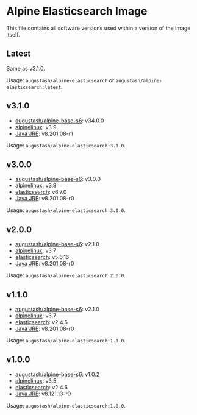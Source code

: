# Alpine Elasticsearch Image

This file contains all software versions used within a version of the image itself.

## Latest

Same as v3.1.0.

Usage: `augustash/alpine-elasticsearch` or `augustash/alpine-elasticsearch:latest`.

## v3.1.0

- [augustash/alpine-base-s6](https://github.com/augustash/docker-alpine-base-s6/tree/4.0.0): v34.0.0
- [alpinelinux](https://github.com/alpinelinux/docker-alpine/tree/v3.9): v3.9
- [Java JRE](http://www.oracle.com/technetwork/java/javase/downloads/jre8-downloads-2133155.html): v8.201.08-r1

Usage: `augustash/alpine-elasticsearch:3.1.0`.

## v3.0.0

- [augustash/alpine-base-s6](https://github.com/augustash/docker-alpine-base-s6/tree/3.0.0): v3.0.0
- [alpinelinux](https://github.com/alpinelinux/docker-alpine/tree/v3.8): v3.8
- [elasticsearch](https://www.elastic.co/downloads/past-releases/elasticsearch-6-7-0): v6.7.0
- [Java JRE](http://www.oracle.com/technetwork/java/javase/downloads/jre8-downloads-2133155.html): v8.201.08-r0

Usage: `augustash/alpine-elasticsearch:3.0.0`.

## v2.0.0

- [augustash/alpine-base-s6](https://github.com/augustash/docker-alpine-base-s6/tree/2.1.0): v2.1.0
- [alpinelinux](https://github.com/alpinelinux/docker-alpine/tree/v3.7): v3.7
- [elasticsearch](https://www.elastic.co/downloads/past-releases/elasticsearch-5-6-16): v5.6.16
- [Java JRE](http://www.oracle.com/technetwork/java/javase/downloads/jre8-downloads-2133155.html): v8.201.08-r0

Usage: `augustash/alpine-elasticsearch:2.0.0`.

## v1.1.0

- [augustash/alpine-base-s6](https://github.com/augustash/docker-alpine-base-s6/tree/2.1.0): v2.1.0
- [alpinelinux](https://github.com/alpinelinux/docker-alpine/tree/v3.7): v3.7
- [elasticsearch](https://www.elastic.co/downloads/past-releases/elasticsearch-2-4-6): v2.4.6
- [Java JRE](http://www.oracle.com/technetwork/java/javase/downloads/jre8-downloads-2133155.html): v8.201.08-r0

Usage: `augustash/alpine-elasticsearch:1.1.0`.

## v1.0.0

- [augustash/alpine-base-s6](https://github.com/augustash/docker-alpine-base-s6/tree/1.0.2): v1.0.2
- [alpinelinux](https://github.com/alpinelinux/docker-alpine/tree/v3.5): v3.5
- [elasticsearch](https://www.elastic.co/downloads/past-releases/elasticsearch-2-4-6): v2.4.6
- [Java JRE](http://www.oracle.com/technetwork/java/javase/downloads/jre8-downloads-2133155.html): v8.121.13-r0

Usage: `augustash/alpine-elasticsearch:1.0.0`.

